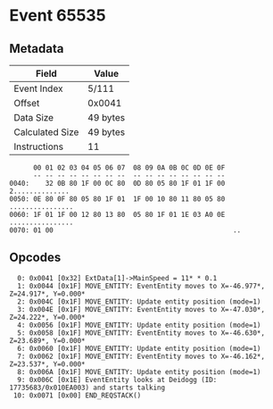 # Event 65535

## Metadata

| Field           | Value    |
|-----------------|----------|
| Event Index     | 5/111    |
| Offset          | 0x0041   |
| Data Size       | 49 bytes |
| Calculated Size | 49 bytes |
| Instructions    | 11       |

```
      00 01 02 03 04 05 06 07  08 09 0A 0B 0C 0D 0E 0F
      -- -- -- -- -- -- -- --  -- -- -- -- -- -- -- --
0040:    32 0B 80 1F 00 0C 80  0D 80 05 80 1F 01 1F 00   2..............
0050: 0E 80 0F 80 05 80 1F 01  1F 00 10 80 11 80 05 80  ................
0060: 1F 01 1F 00 12 80 13 80  05 80 1F 01 1E 03 A0 0E  ................
0070: 01 00                                             ..              
```

## Opcodes

```
  0: 0x0041 [0x32] ExtData[1]->MainSpeed = 11* * 0.1
  1: 0x0044 [0x1F] MOVE_ENTITY: EventEntity moves to X=-46.977*, Z=24.917*, Y=0.000*
  2: 0x004C [0x1F] MOVE_ENTITY: Update entity position (mode=1)
  3: 0x004E [0x1F] MOVE_ENTITY: EventEntity moves to X=-47.030*, Z=24.222*, Y=0.000*
  4: 0x0056 [0x1F] MOVE_ENTITY: Update entity position (mode=1)
  5: 0x0058 [0x1F] MOVE_ENTITY: EventEntity moves to X=-46.630*, Z=23.689*, Y=0.000*
  6: 0x0060 [0x1F] MOVE_ENTITY: Update entity position (mode=1)
  7: 0x0062 [0x1F] MOVE_ENTITY: EventEntity moves to X=-46.162*, Z=23.537*, Y=0.000*
  8: 0x006A [0x1F] MOVE_ENTITY: Update entity position (mode=1)
  9: 0x006C [0x1E] EventEntity looks at Deidogg (ID: 17735683/0x010EA003) and starts talking
 10: 0x0071 [0x00] END_REQSTACK()
```

